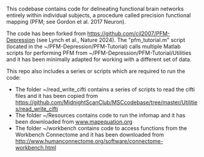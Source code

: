 This codebase contains code for delineating functional brain networks entirely within individual subjects, a procedure called precision functional mapping (PFM; see Gordon et al. 2017 Neuron).

The code has been forked from https://github.com/cjl2007/PFM-Depression (see Lynch et al., Nature 2024). The "pfm_tutorial.m" script (located in the ~/PFM-Depression/PFM-Tutorial) calls multiple Matlab scripts for performing PFM from ~/PFM-Depression/PFM-Tutorial/Utilities and it has been minimally adapted for working with a different set of data.

This repo also includes a series or scripts which are required to run the code: 
- The folder ~/read_write_cifti contains a series of scripts to read the cifti files and it has been copied from https://github.com/MidnightScanClub/MSCcodebase/tree/master/Utilities/read_write_cifti
- The folder ~/Resources contains code to run the infomap and it has been downloaded from www.mapequation.org
- The folder ~/workbench contains code to access functions from the Workbench Connectome and it has been downloaded from http://www.humanconnectome.org/software/connectome-workbench.html

